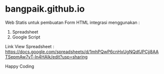 # bangpaik.github.io

Web Statis untuk pembuatan Form HTML integrasi menggunakan :

1. Spreadsheet
2. Google Script

Link View Spreadsheet : https://docs.google.com/spreadsheets/d/1mhPQwP6cnHxUgNQdfJPCjj8AATSepmAw7vT-ln4HAlk/edit?usp=sharing

Happy Coding
